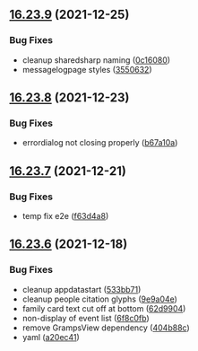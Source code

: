 ## [16.23.9](https://github.com/phandcock/GrampsView/compare/v16.23.8...v16.23.9) (2021-12-25)


### Bug Fixes

* cleanup sharedsharp naming ([0c16080](https://github.com/phandcock/GrampsView/commit/0c16080eba25622e5ac426315f9567e62a420ab2))
* messagelogpage styles ([3550632](https://github.com/phandcock/GrampsView/commit/35506326db53a59982bf746fce89c3e2b65fe6c9))



## [16.23.8](https://github.com/phandcock/GrampsView/compare/v16.23.7...v16.23.8) (2021-12-23)


### Bug Fixes

* errordialog not closing properly ([b67a10a](https://github.com/phandcock/GrampsView/commit/b67a10ac761ea71e3c25d00d17d20decb6407350))



## [16.23.7](https://github.com/phandcock/GrampsView/compare/v16.23.6...v16.23.7) (2021-12-21)


### Bug Fixes

* temp fix e2e ([f63d4a8](https://github.com/phandcock/GrampsView/commit/f63d4a84f7de848336705884a5febf2274e17d6e))



## [16.23.6](https://github.com/phandcock/GrampsView/compare/v16.23.5...v16.23.6) (2021-12-18)


### Bug Fixes

* cleanup appdatastart ([533bb71](https://github.com/phandcock/GrampsView/commit/533bb71b576d8fc3f0e66e6734f35907e8041a2f))
* cleanup people citation glyphs ([9e9a04e](https://github.com/phandcock/GrampsView/commit/9e9a04eb559288521dc545b43f9fedc671f997d4))
* family card text cut off at bottom ([62d9904](https://github.com/phandcock/GrampsView/commit/62d9904ec9db2d18efba18d122e3b9ceeff13e30))
* non-display of event list ([6f8c0fb](https://github.com/phandcock/GrampsView/commit/6f8c0fb6646d2779c0516757d65faee7d414ce8b))
* remove GrampsView dependency ([404b88c](https://github.com/phandcock/GrampsView/commit/404b88c8f3e07dfd0a36ceac4734f084af9b116b))
* yaml ([a20ec41](https://github.com/phandcock/GrampsView/commit/a20ec41dcd9189f7cc96c50b331bd3d74f50d7ee))




